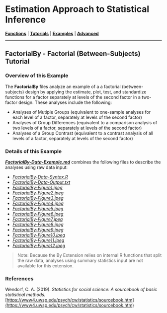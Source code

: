 # Estimation Approach to Statistical Inference

[**Functions**](../../A-Functions) | 
[**Tutorials**](../../B-Tutorials) | 
[**Examples**](../../C-Examples) | 
[**Advanced**](../../D-Advanced)

---

## FactorialBy - Factorial (Between-Subjects) Tutorial

### Overview of this Example

The **FactorialBy** files analyze an example of a a factorial (between-subjects) design by applying the estimate, plot, test, and standardize functions for a factor separately at levels of the second factor in a two-factor design. These analyses include the following:

- Analyses of Mutiple Groups (equivalent to one-sample analyses for each level of a factor, separately at levels of the second factor)
- Analyses of Group Differences (equivalent to a comparison analysis of two levels of a factor, separately at levels of the second factor)
- Analyses of a Group Contrast (equivalent to a contrast analysis of all levels of a factor, separately at levels of the second factor)

### Details of this Example
 
[_**FactorialBy-Data-Example.md**_](./FactorialBy-Data-Example.md) combines the following files to describe the analyses using raw data input:

- [_FactorialBy-Data-Syntax.R_](./FactorialBy-Data-Syntax.R)
- [_FactorialBy-Data-Output.txt_](./FactorialBy-Data-Output.txt)
- [_FactorialBy-Figure1.jpeg_](./FactorialBy-Figure1.jpeg)
- [_FactorialBy-Figure2.jpeg_](./FactorialBy-Figure2.jpeg)
- [_FactorialBy-Figure3.jpeg_](./FactorialBy-Figure3.jpeg)
- [_FactorialBy-Figure4.jpeg_](./FactorialBy-Figure4.jpeg)
- [_FactorialBy-Figure5.jpeg_](./FactorialBy-Figure5.jpeg)
- [_FactorialBy-Figure6.jpeg_](./FactorialBy-Figure6.jpeg)
- [_FactorialBy-Figure7.jpeg_](./FactorialBy-Figure7.jpeg)
- [_FactorialBy-Figure8.jpeg_](./FactorialBy-Figure8.jpeg)
- [_FactorialBy-Figure9.jpeg_](./FactorialBy-Figure9.jpeg)
- [_FactorialBy-Figure10.jpeg_](./FactorialBy-Figure10.jpeg)
- [_FactorialBy-Figure11.jpeg_](./FactorialBy-Figure11.jpeg)
- [_FactorialBy-Figure12.jpeg_](./FactorialBy-Figure12.jpeg)

> Note: Because the By Extension relies on internal R functions that split the raw data, analyses using summary statistics input are not available for this extension.

### References

Wendorf, C. A. (2019). _Statistics for social science: A sourcebook of basic statistical methods._ [https://www4.uwsp.edu/psych/cw/statistics/sourcebook.htm](https://www4.uwsp.edu/psych/cw/statistics/sourcebook.htm)
